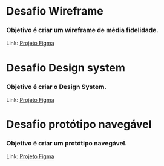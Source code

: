 # Desafio Wireframe

### Objetivo é criar um wireframe de média fidelidade.

Link: [Projeto Figma](https://www.figma.com/proto/wPrnVgCGfTFvoU2bY0Xo9l/Untitled?page-id=0%3A1&type=design&node-id=101-206&viewport=712%2C318%2C0.45&t=YYfVTv4BfGVgswv6-1&scaling=min-zoom&mode=design)

# Desafio Design system

### Objetivo é criar o Design System.

Link: [Projeto Figma](https://www.figma.com/proto/wPrnVgCGfTFvoU2bY0Xo9l/Untitled?page-id=0%3A1&type=design&node-id=101-206&viewport=712%2C318%2C0.45&t=YYfVTv4BfGVgswv6-1&scaling=min-zoom&mode=design)

# Desafio protótipo navegável

### Objetivo é criar um protótipo navegável.

Link: [Projeto Figma](https://www.figma.com/proto/wPrnVgCGfTFvoU2bY0Xo9l/Untitled?page-id=0%3A1&type=design&node-id=101-206&viewport=712%2C318%2C0.45&t=YYfVTv4BfGVgswv6-1&scaling=min-zoom&mode=design)

